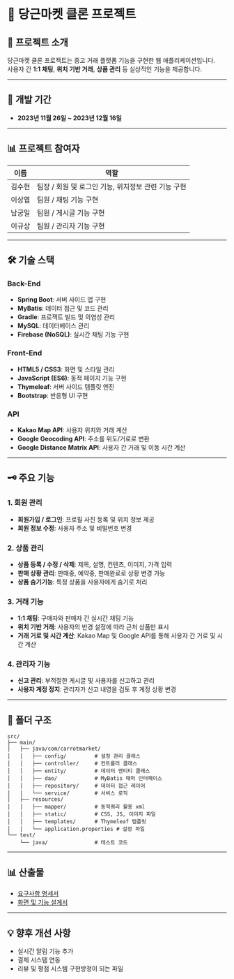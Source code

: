 # 🥕 당근마켓 클론 프로젝트

## 📌 프로젝트 소개
당근마켓 클론 프로젝트는 중고 거래 플랫폼 기능을 구현한 웹 애플리케이션입니다.  
사용자 간 **1:1 채팅**, **위치 기반 거래**, **상품 관리** 등 실상적인 기능을 제공합니다.

---

## 📅 개발 기간

- **2023년 11월 26일 ~ 2023년 12월 16일**

---

## 📊 프로젝트 참여자

| 이름  | 역할                              |
|-----|---------------------------------|
| 김수현 | 팀장 / 회원 및 로그인 기능, 위치정보 관련 기능 구현 |
| 이상엽 | 팀원 / 채팅 기능 구현                   |
| 남궁일 | 팀원 / 게시글 기능 구현                  |
| 이규상 | 팀원 / 관리자 기능 구현                  |


---

## 🛠️ 기술 스택

### **Back-End**
- **Spring Boot**: 서버 사이드 앱 구현
- **MyBatis**: 데이터 접근 및 코드 관리
- **Gradle**: 프로젝트 빌드 및 의염성 관리
- **MySQL**: 데이터베이스 관리
- **Firebase (NoSQL)**: 실시간 채팅 기능 구현

### **Front-End**
- **HTML5 / CSS3**: 화면 및 스타일 관리
- **JavaScript (ES6)**: 동적 페이지 기능 구현
- **Thymeleaf**: 서버 사이드 템플릿 엔진
- **Bootstrap**: 반응형 UI 구현

### **API**
- **Kakao Map API**: 사용자 위치와 거래 계산
- **Google Geocoding API**: 주소를 위도/거로로 변환
- **Google Distance Matrix API**: 사용자 간 거래 및 이동 시간 계산

---

## 🗝 주요 기능

### 1. **회원 관리**
- **회원가입 / 로그인**: 프로필 사진 등록 및 위치 정보 제공
- **회원 정보 수정**: 사용자 주소 및 비밀번호 변경

### 2. **상품 관리**
- **상품 등록 / 수정 / 삭제**: 제목, 설명, 컨텐츠, 이미지, 가격 입력
- **판매 상황 관리**: 판매중, 예약중, 판매완료로 상황 변경 가능
- **상품 숨기기능**: 특정 상품을 사용자에게 숨기로 처리

### 3. **거래 기능**
- **1:1 채팅**: 구매자와 판매자 간 실시간 채팅 기능
- **위치 기반 거래**: 사용자의 반경 설정에 따라 근처 상품만 표시
- **거래 거로 및 시간 계산**: Kakao Map 및 Google API를 통해 사용자 간 거로 및 시간 계산

### 4. **관리자 기능**
- **신고 관리**: 부적절한 게시글 및 사용자를 신고하고 관리
- **사용자 계정 정지**: 관리자가 신고 내영을 검토 후 계정 상황 변경

---

## 💽 폴더 구조

```plaintext
src/
├── main/
│   ├── java/com/carrotmarket/
│   │   ├── config/         # 설정 관리 클래스
│   │   ├── controller/     # 컨트롤러 클래스
│   │   ├── entity/         # 데이터 엔티티 클래스
│   │   ├── dao/            # MyBatis 매퍼 인터페이스
│   │   ├── repository/     # 데이터 접근 레이어
│   │   └── service/        # 서비스 로직
│   ├── resources/
│   │   ├── mapper/         # 동적쿼리 활용 xml
│   │   ├── static/         # CSS, JS, 이미지 파일
│   │   ├── templates/      # Thymeleaf 템플릿
│   │   └── application.properties # 설정 파일
└── test/
    └── java/               # 테스트 코드
```

---
## 📊 산출물
- [요구사항 명세서](src/main/resources/docs/요구사항명세서.xlsx)
- [화면 및 기능 설계서](src/main/resources/docs/화면및기능설계서(발표).pptx)

---

## 💡 향후 개선 사항
- 실시간 알림 기능 추가
- 결제 시스템 연동
- 리뷰 및 평점 시스템 구현방정이 되는 파일